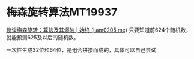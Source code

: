 
# 梅森旋转算法MT19937
[谈谈梅森旋转：算法及其爆破 | 始终 (liam0205.me)](https://liam0205.me/2018/01/12/Mersenne-twister/)
只要知道前624个随机数，就能预测625及以后的随机数。

一次性生成32位和64位，是组合拼接而成的，具体可以自己尝试